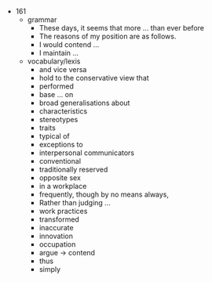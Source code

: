  - 161
    - grammar
        - These days, it seems that more ... than ever before  
        - The reasons of my position are as follows.
        - I would contend ...
        - I maintain ...
    - vocabulary/lexis
        - and vice versa
        - hold to the conservative view that
        - performed
        - base ... on
        - broad generalisations about
        - characteristics
        - stereotypes
        - traits
        - typical of 
        - exceptions to
        - interpersonal communicators
        - conventional
        - traditionally reserved
        - opposite sex
        - in a workplace
        - frequently, though by no means always, 
        - Rather than judging ...
        - work practices
        - transformed
        - inaccurate
        - innovation
        - occupation
        - argue -> contend
        - thus
        - simply